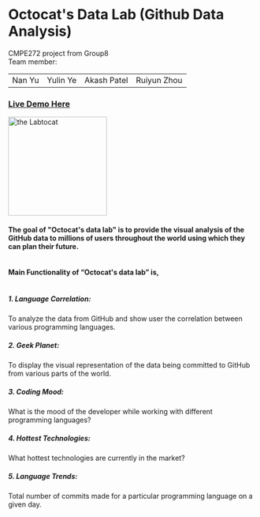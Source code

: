 Octocat's Data Lab (Github Data Analysis)
==============

CMPE272 project from Group8 <br>
Team member: 
<table><tbody>
   <tr>
      <td>Nan Yu</td>
      <td>Yulin Ye</td>
      <td>Akash Patel</td>
      <td>Ruiyun Zhou</td>
   </tr>
</tbody></table>

<h3><a href='http://ec2-54-68-232-206.us-west-2.compute.amazonaws.com/index/' target='_blank_'>Live Demo Here</a></h3>


<span>
<a href="http://octodex.github.com/labtocat" class="preview-image">
<img src="http://octodex.github.com/images/labtocat.png" align="center" width="200px" alt="the Labtocat">
</a>
</span>

<p><strong></strong></p><h4><strong>The goal of "Octocat's data lab" is to provide the visual analysis of the
GitHub data to millions of users throughout the world using which they
can plan their future.</strong></h4><strong><br></strong>
<strong>Main Functionality of “Octocat's data lab” is,</strong><br><br>
<h5>1.	Language Correlation: </h5> To analyze the data from GitHub and show user the
correlation between various programming languages.<br>
<h5>2.	Geek Planet: </h5> To display the visual representation of the data being
committed to GitHub from various parts of the world.<br>
<h5>3.	Coding Mood: </h5> What is the mood of the developer while working with
different programming languages?<br>
<h5>4.	Hottest Technologies: </h5>  What hottest technologies are currently in the
market?<br>
<h5>5.	Language Trends: </h5> Total number of commits made for a particular programming
language on a given day.<br>
<p></p>

